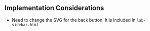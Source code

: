 ## Implementation Considerations

- Need to change the SVG for the back button. It is included in `lab-sidebar.html`
